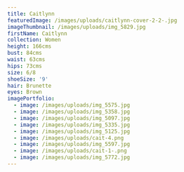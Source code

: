 ```yaml
---
title: Caitlynn
featuredImage: /images/uploads/caitlynn-cover-2-2-.jpg
imageThumbnail: /images/uploads/img_5829.jpg
firstName: Caitlynn
collection: Women
height: 166cms
bust: 84cms
waist: 63cms
hips: 73cms
size: 6/8
shoeSize: '9'
hair: Brunette
eyes: Brown
imagePortfolio:
  - image: /images/uploads/img_5575.jpg
  - image: /images/uploads/img_5358.jpg
  - image: /images/uploads/img_5097.jpg
  - image: /images/uploads/img_5335.jpg
  - image: /images/uploads/img_5125.jpg
  - image: /images/uploads/cait-4.png
  - image: /images/uploads/img_5597.jpg
  - image: /images/uploads/cait-1-.png
  - image: /images/uploads/img_5772.jpg
---
```


